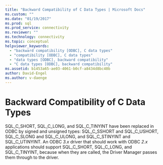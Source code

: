 ```yaml
---
title: "Backward Compatibility of C Data Types | Microsoft Docs"
ms.custom: ""
ms.date: "01/19/2017"
ms.prod: sql
ms.prod_service: connectivity
ms.reviewer: ""
ms.technology: connectivity
ms.topic: conceptual
helpviewer_keywords: 
  - "backward compatibility [ODBC], C data types"
  - "compatibility [ODBC], C data types"
  - "data types [ODBC], backward compatibility"
  - "C data types [ODBC], backward compatibility"
ms.assetid: b1453a65-ae03-4061-b0cf-a8434d8bc40b
author: David-Engel
ms.author: v-daenge
---
```

# Backward Compatibility of C Data Types
SQL_C_SHORT, SQL_C_LONG, and SQL_C_TINYINT have been replaced in ODBC by signed and unsigned types: SQL_C_SSHORT and SQL_C_USHORT, SQL_C_SLONG and SQL_C_ULONG, and SQL_C_STINYINT and SQL_C_UTINYINT. An ODBC *3.x* driver that should work with ODBC *2.x* applications should support SQL_C_SHORT, SQL_C_LONG, and SQL_C_TINYINT, because when they are called, the Driver Manager passes them through to the driver.
